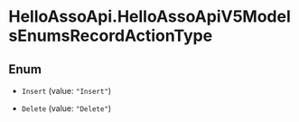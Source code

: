 # HelloAssoApi.HelloAssoApiV5ModelsEnumsRecordActionType

## Enum


* `Insert` (value: `"Insert"`)

* `Delete` (value: `"Delete"`)



